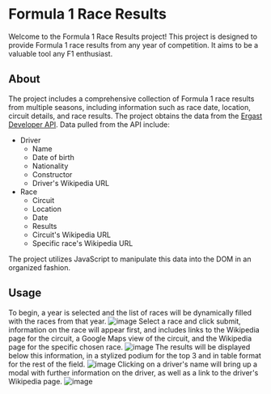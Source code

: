 # Formula 1 Race Results

Welcome to the Formula 1 Race Results project! This project is designed to provide Formula 1 race results from any year of competition. It aims to be a valuable tool any F1 enthusiast.

## About

The project includes a comprehensive collection of Formula 1 race results from multiple seasons, including information such as race date, location, circuit details, and race results. The project obtains the data from the [Ergast Developer API](http://ergast.com/mrd/). Data pulled from the API include:

- Driver
  - Name
  - Date of birth
  - Nationality
  - Constructor
  - Driver's Wikipedia URL
- Race
  - Circuit
  - Location
  - Date
  - Results
  - Circuit's Wikipedia URL
  - Specific race's Wikipedia URL

The project utilizes JavaScript to manipulate this data into the DOM in an organized fashion.

## Usage
To begin, a year is selected and the list of races will be dynamically filled with the races from that year.
![image](https://github.com/StephenCsengo/f1-results/assets/81661222/312e7bad-3d82-4e6a-9f14-8c6f462ab818)
Select a race and click submit, information on the race will appear first, and includes links to the Wikipedia page for the circuit, a Google Maps view of the circuit, and the Wikipedia page for the specific chosen race.
![image](https://github.com/StephenCsengo/f1-results/assets/81661222/4ce3db16-3c16-43df-81c2-4592a3f862d0)
The results will be displayed below this information, in a stylized podium for the top 3 and in table format for the rest of the field. 
![image](https://github.com/StephenCsengo/f1-results/assets/81661222/6aaee4a1-d3b3-4df6-95ed-c1c56dad9e60)
Clicking on a driver's name will bring up a modal with further information on the driver, as well as a link to the driver's Wikipedia page.
![image](https://github.com/StephenCsengo/f1-results/assets/81661222/504433cf-093e-4b9b-937e-5dca9496a561)
